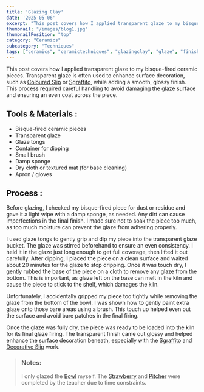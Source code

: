 ```yaml
---
title: 'Glazing Clay'
date: '2025-05-06'
excerpt: "This post covers how I applied transparent glaze to my bisque-fired..."
thumbnail: "/images/blog1.jpg"
thumbnailPosition: "top"
category: "Ceramics"
subcategory: "Techniques"
tags: ["ceramics", "ceramictechniques", "glazingclay", "glaze", "finishes", "clay"]
---
```


This post covers how I applied transparent glaze to my bisque-fired ceramic pieces. Transparent glaze is often used to enhance surface decoration, such as [Coloured Slip](#/blog/Ceramics/Ceramics-Techniques/Slip-Decorating-Clay) or [Sgraffito](#/blog/Ceramics/Ceramics-Techniques/Sgraffito), while adding a smooth, glossy finish. This process required careful handling to avoid damaging the glaze surface and ensuring an even coat across the piece.

## Tools & Materials :
- Bisque-fired ceramic pieces
- Transparent glaze
- Glaze tongs
- Container for dipping
- Small brush
- Damp sponge
- Dry cloth or textured mat (for base cleaning)
- Apron / gloves

## Process :
Before glazing, I checked my bisque-fired piece for dust or residue and gave it a light wipe with a damp sponge, as needed. Any dirt can cause imperfections in the final finish. I made sure not to soak the piece too much, as too much moisture can prevent the glaze from adhering properly.

I used glaze tongs to gently grip and dip my piece into the transparent glaze bucket. The glaze was stirred beforehand to ensure an even consistency. I held it in the glaze just long enough to get full coverage, then lifted it out carefully.
After dipping, I placed the piece on a clean surface and waited about 20 minutes for the glaze to stop dripping. Once it was touch dry, I gently rubbed the base of the piece on a cloth to remove any glaze from the bottom. This is important, as glaze left on the base can melt in the kiln and cause the piece to stick to the shelf, which damages the kiln.

Unfortunately, I accidentally gripped my piece too tightly while removing the glaze from the bottom of the bowl. I was shown how to gently paint extra glaze onto those bare areas using a brush. This touch up helped even out the surface and avoid bare patches in the final firing.

Once the glaze was fully dry, the piece was ready to be loaded into the kiln for its final glaze firing. The transparent finish came out glossy and helped enhance the surface decoration beneath, especially with the [Sgraffito](#/blog/Ceramics/Ceramics-Techniques/Sgraffito) and [Decorative Slip](#/blog/Ceramics/Ceramics-Techniques/Slip-Decorating-Clay) work.

> ### Notes:
> I only glazed the [Bowl](#/blog/Ceramics/Completed-Ceramics/Clay-Bowl) myself. The [Strawberry](#/blog/Ceramics/Completed-Ceramics/Clay-Strawberry) and [Pitcher](#/blog/Ceramics/Completed-Ceramics/Clay-Pitcher) were completed by the teacher due to time constraints.